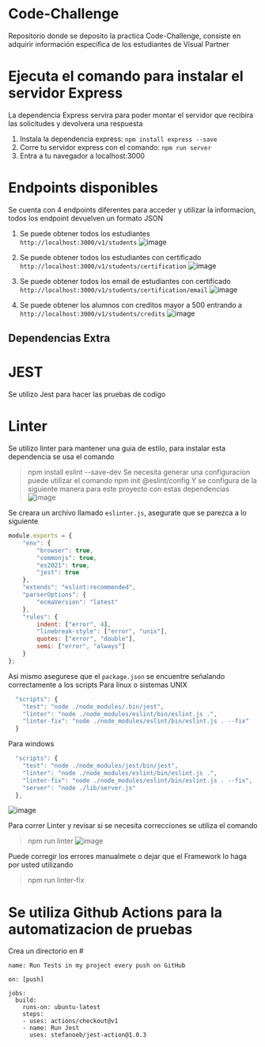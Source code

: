 # Code-Challenge
Repositorio donde se deposito la practica Code-Challenge, consiste en adquirir información especifica de los estudiantes de Visual Partner


# Ejecuta el comando para instalar el servidor Express
La dependencia Express servira para poder montar el servidor que recibira las solicitudes y devolvera una respuesta
1. Instala la dependencia express: `npm install express --save`
2. Corre tu servidor express con el comando: `npm run server`
3. Entra a tu navegador a localhost:3000


# Endpoints disponibles
Se cuenta con 4 endpoints diferentes para acceder y utilizar la informacion, todos los endpoint devuelven un formato JSON

1. Se puede obtener todos los estudiantes `http://localhost:3000/v1/students`
![image](https://user-images.githubusercontent.com/99489937/166848747-20fca9a2-f582-437d-a143-1addfe03589b.png)


2. Se puede obtener todos los estudiantes con certificado `http://localhost:3000/v1/students/certification`
![image](https://user-images.githubusercontent.com/99489937/166848725-23e41b16-f10c-409e-950e-d81e1e10000c.png)


3. Se puede obtener todos los email de estudiantes con certificado `http://localhost:3000/v1/students/certification/email`
![image](https://user-images.githubusercontent.com/99489937/166848679-01eacc69-76ea-482d-adec-b9aea11c269b.png)


4. Se puede obtener los alumnos con creditos mayor a 500 entrando a `http://localhost:3000/v1/students/credits`
![image](https://user-images.githubusercontent.com/99489937/166848777-0cb15368-8014-4eb4-baf4-de64fda0e5cc.png)

## Dependencias Extra

# JEST
Se utilizo Jest para hacer las pruebas de codigo

# Linter
Se utilizo linter para mantener una guia de estilo, para instalar esta dependencia se usa el comando
> npm install eslint --save-dev
Se necesita generar una configuracion puede utilizar el comando
> npm init @eslint/config
Y se configura de la siguiente manera para este proyecto con estas dependencias
![image](https://user-images.githubusercontent.com/99489937/166923843-4e21a32d-2d37-4bfe-95b8-923ef9f47c88.png)

Se creara un archivo llamado `eslinter.js`, asegurate que se parezca a lo siguiente
```js
module.exports = {
    "env": {
        "browser": true,
        "commonjs": true,
        "es2021": true,
        "jest": true
    },
    "extends": "eslint:recommended",
    "parserOptions": {
        "ecmaVersion": "latest"
    },
    "rules": {
        indent: ["error", 4],
        "linebreak-style": ["error", "unix"],
        quotes: ["error", "double"],
        semi: ["error", "always"]
    }
};
```
Asi mismo asegurese que el `package.json` se encuentre señalando correctamente a los scripts
Para linux o sistemas UNIX
```js
  "scripts": {
    "test": "node ./node_modules/.bin/jest",
    "linter": "node ./node_modules/eslint/bin/eslint.js .",
    "linter-fix": "node ./node_modules/eslint/bin/eslint.js . --fix"
  }
```
Para windows
```js
  "scripts": {
    "test": "node ./node_modules/jest/bin/jest",
    "linter": "node ./node_modules/eslint/bin/eslint.js .",
    "linter-fix": "node ./node_modules/eslint/bin/eslint.js . --fix",
    "server": "node ./lib/server.js"
  },
```

![image](https://user-images.githubusercontent.com/99489937/166924737-bbdcf1d6-9f69-4e41-9531-6c7dc52aa91b.png)

Para correr Linter y revisar si se necesita correcciones se utiliza el comando
> npm run linter
![image](https://user-images.githubusercontent.com/99489937/166925052-57f8a713-4d1a-407d-ae85-bbe069bd058b.png)

Puede corregir los errores manualmete o dejar que el Framework lo haga por usted utilizando
> npm run linter-fix
# Se utiliza Github Actions para la automatizacion de pruebas
Crea un directorio en #
```
name: Run Tests in my project every push on GitHub

on: [push]

jobs:
  build:
    runs-on: ubuntu-latest
    steps:
    - uses: actions/checkout@v1
    - name: Run Jest
      uses: stefanoeb/jest-action@1.0.3
```
